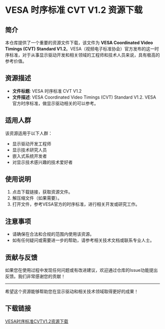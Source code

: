 # VESA 时序标准 CVT V1.2 资源下载

## 简介

本仓库提供了一个重要的资源文件下载，该文件为 **VESA Coordinated Video Timings (CVT) Standard V1.2**。VESA（视频电子标准协会）官方发布的这一时序标准，对于从事显示驱动开发和相关领域的工程师和技术人员来说，具有极高的参考价值。

## 资源描述

- **文件标题**: VESA 时序标准 CVT V1.2
- **文件描述**: VESA Coordinated Video Timings (CVT) Standard V1.2. VESA官方时序标准，做显示驱动相关的可以参考。

## 适用人群

该资源适用于以下人群：

- 显示驱动开发工程师
- 显示技术研究人员
- 嵌入式系统开发者
- 对显示技术感兴趣的技术爱好者

## 使用说明

1. 点击下载链接，获取资源文件。
2. 解压缩文件（如果需要）。
3. 打开文件，参考VESA官方的时序标准，进行相关开发或研究工作。

## 注意事项

- 请确保在合法和合规的范围内使用该资源。
- 如有任何疑问或需要进一步的帮助，请参考相关技术文档或联系专业人士。

## 贡献与反馈

如果您在使用过程中发现任何问题或有改进建议，欢迎通过仓库的Issue功能提出反馈。我们非常感谢您的贡献！

---

希望这个资源能够帮助您在显示驱动和相关技术领域取得更好的成果！

## 下载链接

[VESA时序标准CVTV1.2资源下载](https://pan.quark.cn/s/b1f2c7277559)